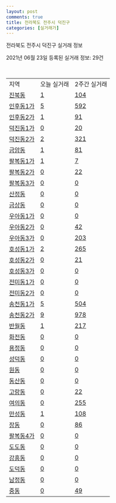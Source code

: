 ```yaml
---
layout: post
comments: true
title: 전라북도 전주시 덕진구
categories: [실거래가]
---
```


전라북도 전주시 덕진구 실거래 정보

2021년 06월 23일 등록된 실거래 정보: 29건

<script type="text/javascript">
  google.charts.load('current', {'packages':['corechart']});
  google.charts.setOnLoadCallback(drawChart);

  function drawChart() {
    var data = google.visualization.arrayToDataTable([['거래일', '매매', '전월세', '전매'], ['2021-02', 409, 365, 22], ['2021-03', 524, 556, 29], ['2021-04', 549, 301, 29], ['2021-05', 580, 221, 36], ['2021-06', 251, 114, 2]]);

    var options = {
      title: '최근 유형별 거래량 추이',
      legend: { position: 'bottom' }
    };

    var chart = new google.visualization.LineChart(document.getElementById('columnchart_material'));
    chart.draw(data, (options));
  }
</script>

<div id="columnchart_material" style="width: 450px; margin-left: -35px"></div>
<br>
<table class="sortable">
  <tr>
    <td>지역</td>
    <td>오늘 실거래</td>
    <td>2주간 실거래</td>
  </tr>

  
  <tr class="item">
    <td><a href="4511310200.html">진북동</a></td>
    <td><a href="4511310200.html">1</a></td>
    <td><a href="4511310200.html">104</a></td>
  </tr>
    

  <tr class="item">
    <td><a href="4511310300.html">인후동1가</a></td>
    <td><a href="4511310300.html">5</a></td>
    <td><a href="4511310300.html">592</a></td>
  </tr>
    

  <tr class="item">
    <td><a href="4511310400.html">인후동2가</a></td>
    <td><a href="4511310400.html">1</a></td>
    <td><a href="4511310400.html">91</a></td>
  </tr>
    

  <tr class="item">
    <td><a href="4511310500.html">덕진동1가</a></td>
    <td><a href="4511310500.html">0</a></td>
    <td><a href="4511310500.html">20</a></td>
  </tr>
    

  <tr class="item">
    <td><a href="4511310600.html">덕진동2가</a></td>
    <td><a href="4511310600.html">2</a></td>
    <td><a href="4511310600.html">321</a></td>
  </tr>
    

  <tr class="item">
    <td><a href="4511310700.html">금암동</a></td>
    <td><a href="4511310700.html">1</a></td>
    <td><a href="4511310700.html">81</a></td>
  </tr>
    

  <tr class="item">
    <td><a href="4511310800.html">팔복동1가</a></td>
    <td><a href="4511310800.html">1</a></td>
    <td><a href="4511310800.html">7</a></td>
  </tr>
    

  <tr class="item">
    <td><a href="4511310900.html">팔복동2가</a></td>
    <td><a href="4511310900.html">0</a></td>
    <td><a href="4511310900.html">22</a></td>
  </tr>
    

  <tr class="item">
    <td><a href="4511311000.html">팔복동3가</a></td>
    <td><a href="4511311000.html">0</a></td>
    <td><a href="4511311000.html">0</a></td>
  </tr>
    

  <tr class="item">
    <td><a href="4511311100.html">산정동</a></td>
    <td><a href="4511311100.html">0</a></td>
    <td><a href="4511311100.html">0</a></td>
  </tr>
    

  <tr class="item">
    <td><a href="4511311200.html">금상동</a></td>
    <td><a href="4511311200.html">0</a></td>
    <td><a href="4511311200.html">0</a></td>
  </tr>
    

  <tr class="item">
    <td><a href="4511311300.html">우아동1가</a></td>
    <td><a href="4511311300.html">0</a></td>
    <td><a href="4511311300.html">0</a></td>
  </tr>
    

  <tr class="item">
    <td><a href="4511311400.html">우아동2가</a></td>
    <td><a href="4511311400.html">0</a></td>
    <td><a href="4511311400.html">42</a></td>
  </tr>
    

  <tr class="item">
    <td><a href="4511311500.html">우아동3가</a></td>
    <td><a href="4511311500.html">0</a></td>
    <td><a href="4511311500.html">203</a></td>
  </tr>
    

  <tr class="item">
    <td><a href="4511311600.html">호성동1가</a></td>
    <td><a href="4511311600.html">2</a></td>
    <td><a href="4511311600.html">265</a></td>
  </tr>
    

  <tr class="item">
    <td><a href="4511311700.html">호성동2가</a></td>
    <td><a href="4511311700.html">0</a></td>
    <td><a href="4511311700.html">21</a></td>
  </tr>
    

  <tr class="item">
    <td><a href="4511311800.html">호성동3가</a></td>
    <td><a href="4511311800.html">0</a></td>
    <td><a href="4511311800.html">0</a></td>
  </tr>
    

  <tr class="item">
    <td><a href="4511311900.html">전미동1가</a></td>
    <td><a href="4511311900.html">0</a></td>
    <td><a href="4511311900.html">0</a></td>
  </tr>
    

  <tr class="item">
    <td><a href="4511312000.html">전미동2가</a></td>
    <td><a href="4511312000.html">0</a></td>
    <td><a href="4511312000.html">0</a></td>
  </tr>
    

  <tr class="item">
    <td><a href="4511312100.html">송천동1가</a></td>
    <td><a href="4511312100.html">5</a></td>
    <td><a href="4511312100.html">504</a></td>
  </tr>
    

  <tr class="item">
    <td><a href="4511312200.html">송천동2가</a></td>
    <td><a href="4511312200.html">9</a></td>
    <td><a href="4511312200.html">978</a></td>
  </tr>
    

  <tr class="item">
    <td><a href="4511312300.html">반월동</a></td>
    <td><a href="4511312300.html">1</a></td>
    <td><a href="4511312300.html">217</a></td>
  </tr>
    

  <tr class="item">
    <td><a href="4511312400.html">화전동</a></td>
    <td><a href="4511312400.html">0</a></td>
    <td><a href="4511312400.html">0</a></td>
  </tr>
    

  <tr class="item">
    <td><a href="4511312500.html">용정동</a></td>
    <td><a href="4511312500.html">0</a></td>
    <td><a href="4511312500.html">0</a></td>
  </tr>
    

  <tr class="item">
    <td><a href="4511312600.html">성덕동</a></td>
    <td><a href="4511312600.html">0</a></td>
    <td><a href="4511312600.html">0</a></td>
  </tr>
    

  <tr class="item">
    <td><a href="4511312700.html">원동</a></td>
    <td><a href="4511312700.html">0</a></td>
    <td><a href="4511312700.html">0</a></td>
  </tr>
    

  <tr class="item">
    <td><a href="4511312800.html">동산동</a></td>
    <td><a href="4511312800.html">0</a></td>
    <td><a href="4511312800.html">0</a></td>
  </tr>
    

  <tr class="item">
    <td><a href="4511312900.html">고랑동</a></td>
    <td><a href="4511312900.html">0</a></td>
    <td><a href="4511312900.html">22</a></td>
  </tr>
    

  <tr class="item">
    <td><a href="4511313000.html">여의동</a></td>
    <td><a href="4511313000.html">0</a></td>
    <td><a href="4511313000.html">255</a></td>
  </tr>
    

  <tr class="item">
    <td><a href="4511313100.html">만성동</a></td>
    <td><a href="4511313100.html">1</a></td>
    <td><a href="4511313100.html">108</a></td>
  </tr>
    

  <tr class="item">
    <td><a href="4511313200.html">장동</a></td>
    <td><a href="4511313200.html">0</a></td>
    <td><a href="4511313200.html">86</a></td>
  </tr>
    

  <tr class="item">
    <td><a href="4511313300.html">팔복동4가</a></td>
    <td><a href="4511313300.html">0</a></td>
    <td><a href="4511313300.html">0</a></td>
  </tr>
    

  <tr class="item">
    <td><a href="4511313400.html">도도동</a></td>
    <td><a href="4511313400.html">0</a></td>
    <td><a href="4511313400.html">0</a></td>
  </tr>
    

  <tr class="item">
    <td><a href="4511313500.html">강흥동</a></td>
    <td><a href="4511313500.html">0</a></td>
    <td><a href="4511313500.html">0</a></td>
  </tr>
    

  <tr class="item">
    <td><a href="4511313600.html">도덕동</a></td>
    <td><a href="4511313600.html">0</a></td>
    <td><a href="4511313600.html">0</a></td>
  </tr>
    

  <tr class="item">
    <td><a href="4511313700.html">남정동</a></td>
    <td><a href="4511313700.html">0</a></td>
    <td><a href="4511313700.html">0</a></td>
  </tr>
    

  <tr class="item">
    <td><a href="4511313800.html">중동</a></td>
    <td><a href="4511313800.html">0</a></td>
    <td><a href="4511313800.html">49</a></td>
  </tr>
    


</table>


    